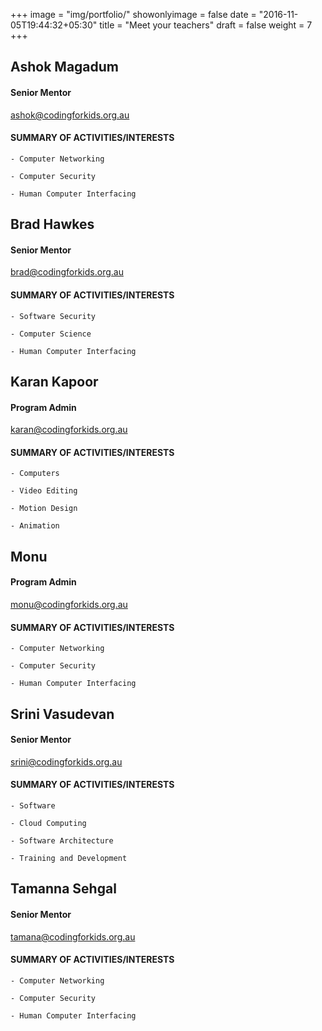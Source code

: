 +++
image = "img/portfolio/"
showonlyimage = false
date = "2016-11-05T19:44:32+05:30"
title = "Meet your teachers"
draft = false
weight = 7
+++
<!--more-->

## Ashok Magadum

#### Senior Mentor

ashok@codingforkids.org.au

#### SUMMARY OF ACTIVITIES/INTERESTS

    - Computer Networking

    - Computer Security

    - Human Computer Interfacing

## Brad Hawkes

#### Senior Mentor

brad@codingforkids.org.au

#### SUMMARY OF ACTIVITIES/INTERESTS

    - Software Security

    - Computer Science

    - Human Computer Interfacing

## Karan Kapoor

#### Program Admin

karan@codingforkids.org.au

#### SUMMARY OF ACTIVITIES/INTERESTS

    - Computers

    - Video Editing

    - Motion Design

    - Animation

## Monu

#### Program Admin

monu@codingforkids.org.au

#### SUMMARY OF ACTIVITIES/INTERESTS

    - Computer Networking

    - Computer Security

    - Human Computer Interfacing

## Srini Vasudevan

#### Senior Mentor

srini@codingforkids.org.au

#### SUMMARY OF ACTIVITIES/INTERESTS

    - Software

    - Cloud Computing

    - Software Architecture

    - Training and Development

## Tamanna Sehgal

#### Senior Mentor

tamana@codingforkids.org.au

#### SUMMARY OF ACTIVITIES/INTERESTS

    - Computer Networking

    - Computer Security

    - Human Computer Interfacing

